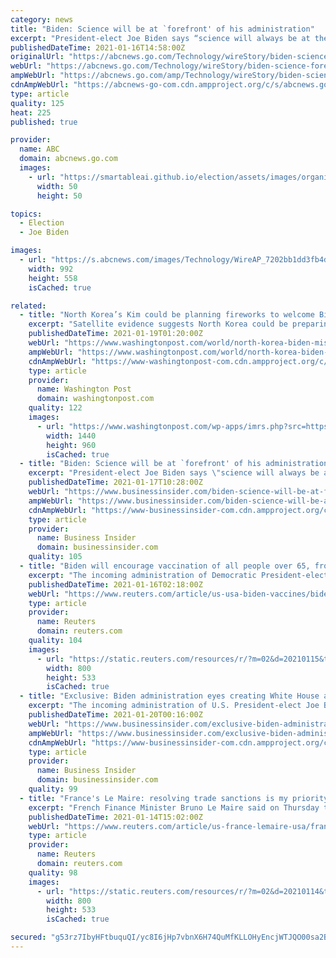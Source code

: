 ```yaml
---
category: news
title: "Biden: Science will be at `forefront' of his administration"
excerpt: "President-elect Joe Biden says “science will always be at the forefront of my administration,” and he's elevating the post of science adviser to Cabinet level, a White House first"
publishedDateTime: 2021-01-16T14:58:00Z
originalUrl: "https://abcnews.go.com/Technology/wireStory/biden-science-forefront-administration-75295060"
webUrl: "https://abcnews.go.com/Technology/wireStory/biden-science-forefront-administration-75295060"
ampWebUrl: "https://abcnews.go.com/amp/Technology/wireStory/biden-science-forefront-administration-75295060"
cdnAmpWebUrl: "https://abcnews-go-com.cdn.ampproject.org/c/s/abcnews.go.com/amp/Technology/wireStory/biden-science-forefront-administration-75295060"
type: article
quality: 125
heat: 225
published: true

provider:
  name: ABC
  domain: abcnews.go.com
  images:
    - url: "https://smartableai.github.io/election/assets/images/organizations/abcnews.go.com-50x50.jpg"
      width: 50
      height: 50

topics:
  - Election
  - Joe Biden

images:
  - url: "https://s.abcnews.com/images/Technology/WireAP_7202bb1dd3fb4d92b9cf5bf27cee5bf3_16x9_992.jpg"
    width: 992
    height: 558
    isCached: true

related:
  - title: "North Korea’s Kim could be planning fireworks to welcome Biden administration"
    excerpt: "Satellite evidence suggests North Korea could be preparing for a significant missile launch as it gradually dials up pressure on the United States."
    publishedDateTime: 2021-01-19T01:20:00Z
    webUrl: "https://www.washingtonpost.com/world/north-korea-biden-missile-test/2021/01/18/25268116-594f-11eb-a849-6f9423a75ffd_story.html"
    ampWebUrl: "https://www.washingtonpost.com/world/north-korea-biden-missile-test/2021/01/18/25268116-594f-11eb-a849-6f9423a75ffd_story.html?outputType=amp"
    cdnAmpWebUrl: "https://www-washingtonpost-com.cdn.ampproject.org/c/s/www.washingtonpost.com/world/north-korea-biden-missile-test/2021/01/18/25268116-594f-11eb-a849-6f9423a75ffd_story.html?outputType=amp"
    type: article
    provider:
      name: Washington Post
      domain: washingtonpost.com
    quality: 122
    images:
      - url: "https://www.washingtonpost.com/wp-apps/imrs.php?src=https://arc-anglerfish-washpost-prod-washpost.s3.amazonaws.com/public/2K6NLWCZXQI6XC6PHB3YOHEBTU.jpg&w=1440"
        width: 1440
        height: 960
        isCached: true
  - title: "Biden: Science will be at `forefront' of his administration"
    excerpt: "President-elect Joe Biden says \"science will always be at the forefront of my administration,” and he is elevating the post of science adviser to Cabinet level, a White House first."
    publishedDateTime: 2021-01-17T10:28:00Z
    webUrl: "https://www.businessinsider.com/biden-science-will-be-at-forefront-of-his-administration-2021-1"
    ampWebUrl: "https://www.businessinsider.com/biden-science-will-be-at-forefront-of-his-administration-2021-1?amp"
    cdnAmpWebUrl: "https://www-businessinsider-com.cdn.ampproject.org/c/s/www.businessinsider.com/biden-science-will-be-at-forefront-of-his-administration-2021-1?amp"
    type: article
    provider:
      name: Business Insider
      domain: businessinsider.com
    quality: 105
  - title: "Biden will encourage vaccination of all people over 65, frontline workers"
    excerpt: "The incoming administration of Democratic President-elect Joe Biden will seek to vaccinate all people over 65 and frontline workers, as Biden seeks to administer 100 million COVID-19 vaccines during his first 100 days in office."
    publishedDateTime: 2021-01-16T02:18:00Z
    webUrl: "https://www.reuters.com/article/us-usa-biden-vaccines/biden-will-encourage-vaccination-of-all-people-over-65-frontline-workers-idUSKBN29K2L5"
    type: article
    provider:
      name: Reuters
      domain: reuters.com
    quality: 104
    images:
      - url: "https://static.reuters.com/resources/r/?m=02&d=20210115&t=2&i=1547981882&r=LYNXMPEH0E1IO&w=800"
        width: 800
        height: 533
        isCached: true
  - title: "Exclusive: Biden administration eyes creating White House antitrust czar - sources"
    excerpt: "The incoming administration of U.S. President-elect Joe Biden is considering creating a White House position to focus on competition policy and issues relating to antitrust, two sources familiar with the situation said."
    publishedDateTime: 2021-01-20T00:16:00Z
    webUrl: "https://www.businessinsider.com/exclusive-biden-administration-eyes-creating-white-house-antitrust-czar-sources-2021-1"
    ampWebUrl: "https://www.businessinsider.com/exclusive-biden-administration-eyes-creating-white-house-antitrust-czar-sources-2021-1?amp"
    cdnAmpWebUrl: "https://www-businessinsider-com.cdn.ampproject.org/c/s/www.businessinsider.com/exclusive-biden-administration-eyes-creating-white-house-antitrust-czar-sources-2021-1?amp"
    type: article
    provider:
      name: Business Insider
      domain: businessinsider.com
    quality: 99
  - title: "France's Le Maire: resolving trade sanctions is my priority for Biden administration"
    excerpt: "French Finance Minister Bruno Le Maire said on Thursday that resolving transatlantic trade sanctions were his priority for dealings with the incoming administration of U.S. President-elect Joe Biden."
    publishedDateTime: 2021-01-14T15:02:00Z
    webUrl: "https://www.reuters.com/article/us-france-lemaire-usa/frances-le-maire-resolving-trade-sanctions-is-my-priority-for-biden-administration-idUSKBN29J15Q"
    type: article
    provider:
      name: Reuters
      domain: reuters.com
    quality: 98
    images:
      - url: "https://static.reuters.com/resources/r/?m=02&d=20210114&t=2&i=1547761954&r=LYNXMPEH0D0LH&w=800"
        width: 800
        height: 533
        isCached: true

secured: "g53rz7IbyHFtbuquQI/yc8I6jHp7vbnX6H74QuMfKLLOHyEncjWTJQO00sa2BShvgN5f6f2FEbdh2Ru/q1sghE3BBbNmY8fge2Ks+oIaziRp1yfvCMPOXYoMISMHcfXneB+1v8RCpFBtzByxLy82m8+pO4I/UeamBS109QmEjkoKI1zFKgxG+nBu4BMJGMfa1852EC7yHXo1yViieIsXDZtQnlJtFcLhe5lHc5cUNMvbxNw6wCOr9g2360dfCGflA7bqiWBGlWp6H9aAvAXnjKGFuuJ+jC8fKl/AnbEQqbnYXJfs6OUBgw43yd/oJ8u2VTGClwQ9E8J1SRCmO8g54t37FzRA1KxUtcEi/nmyPto=;UzDXeFPDg+aqHrNQ8H7RNg=="
---
```


